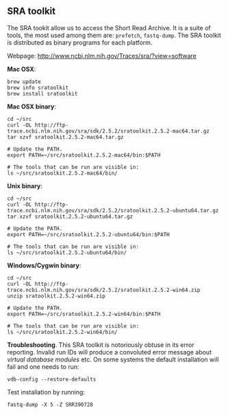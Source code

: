 ## SRA toolkit

The SRA tookit allow us to access the Short Read Archive. It is a suite of tools,
the most used among them are: `prefetch`, `fastq-dump`. The SRA toolkit is
distributed as binary programs for each platform.

Webpage: http://www.ncbi.nlm.nih.gov/Traces/sra/?view=software

**Mac OSX**:

    brew update
    brew info sratoolkit
    brew install sratoolkit

**Mac OSX binary**:

    cd ~/src
    curl -OL http://ftp-trace.ncbi.nlm.nih.gov/sra/sdk/2.5.2/sratoolkit.2.5.2-mac64.tar.gz
    tar xzvf sratoolkit.2.5.2-mac64.tar.gz

    # Update the PATH.
    export PATH=~/src/sratoolkit.2.5.2-mac64/bin:$PATH

    # The tools that can be run are visible in:
    ls ~/src/sratoolkit.2.5.2-mac64/bin/

**Unix binary**:

    cd ~/src
    curl -OL http://ftp-trace.ncbi.nlm.nih.gov/sra/sdk/2.5.2/sratoolkit.2.5.2-ubuntu64.tar.gz
    tar xzvf sratoolkit.2.5.2-ubuntu64.tar.gz

    # Update the PATH.
    export PATH=~/src/sratoolkit.2.5.2-ubuntu64/bin:$PATH

    # The tools that can be run are visible in:
    ls ~/src/sratoolkit.2.5.2-ubuntu64/bin/


**Windows/Cygwin binary**:

    cd ~/src
    curl -OL http://ftp-trace.ncbi.nlm.nih.gov/sra/sdk/2.5.2/sratoolkit.2.5.2-win64.zip
    unzip sratoolkit.2.5.2-win64.zip

    # Update the PATH.
    export PATH=~/src/sratoolkit.2.5.2-win64/bin:$PATH

    # The tools that can be run are visible in:
    ls ~/src/sratoolkit.2.5.2-win64/bin/

**Troubleshooting**. This SRA toolkit is notoriously obtuse in its error reporting. Invalid
run IDs will produce a convoluted error message about *virtual database modules* etc.
On some systems the default installation will fail and one needs to run:

    vdb-config --restore-defaults

Test installation by running:

    fastq-dump -X 5 -Z SRR390728
